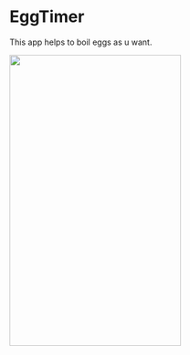 # EggTimer
This app helps to boil eggs as u want.

<img src="https://user-images.githubusercontent.com/25341181/91527614-e6005800-e927-11ea-8292-44fac717b1a3.gif" width="300" height="510">
